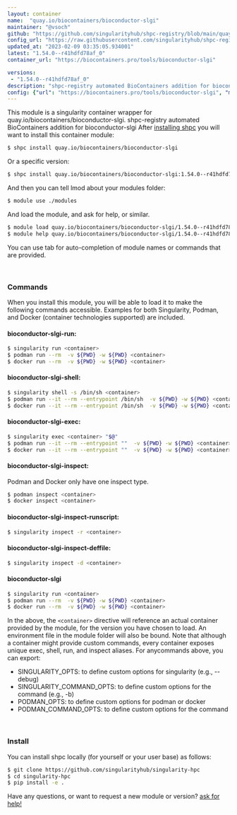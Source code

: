 ```yaml
---
layout: container
name:  "quay.io/biocontainers/bioconductor-slgi"
maintainer: "@vsoch"
github: "https://github.com/singularityhub/shpc-registry/blob/main/quay.io/biocontainers/bioconductor-slgi/container.yaml"
config_url: "https://raw.githubusercontent.com/singularityhub/shpc-registry/main/quay.io/biocontainers/bioconductor-slgi/container.yaml"
updated_at: "2023-02-09 03:35:05.934001"
latest: "1.54.0--r41hdfd78af_0"
container_url: "https://biocontainers.pro/tools/bioconductor-slgi"

versions:
 - "1.54.0--r41hdfd78af_0"
description: "shpc-registry automated BioContainers addition for bioconductor-slgi"
config: {"url": "https://biocontainers.pro/tools/bioconductor-slgi", "maintainer": "@vsoch", "description": "shpc-registry automated BioContainers addition for bioconductor-slgi", "latest": {"1.54.0--r41hdfd78af_0": "sha256:dccae8e1e8476faf8ef52a1b8bcd03390c11f04ccddc2010aea548839ba1a4b0"}, "tags": {"1.54.0--r41hdfd78af_0": "sha256:dccae8e1e8476faf8ef52a1b8bcd03390c11f04ccddc2010aea548839ba1a4b0"}, "docker": "quay.io/biocontainers/bioconductor-slgi"}
---
```


This module is a singularity container wrapper for quay.io/biocontainers/bioconductor-slgi.
shpc-registry automated BioContainers addition for bioconductor-slgi
After [installing shpc](#install) you will want to install this container module:


```bash
$ shpc install quay.io/biocontainers/bioconductor-slgi
```

Or a specific version:

```bash
$ shpc install quay.io/biocontainers/bioconductor-slgi:1.54.0--r41hdfd78af_0
```

And then you can tell lmod about your modules folder:

```bash
$ module use ./modules
```

And load the module, and ask for help, or similar.

```bash
$ module load quay.io/biocontainers/bioconductor-slgi/1.54.0--r41hdfd78af_0
$ module help quay.io/biocontainers/bioconductor-slgi/1.54.0--r41hdfd78af_0
```

You can use tab for auto-completion of module names or commands that are provided.

<br>

### Commands

When you install this module, you will be able to load it to make the following commands accessible.
Examples for both Singularity, Podman, and Docker (container technologies supported) are included.

#### bioconductor-slgi-run:

```bash
$ singularity run <container>
$ podman run --rm  -v ${PWD} -w ${PWD} <container>
$ docker run --rm  -v ${PWD} -w ${PWD} <container>
```

#### bioconductor-slgi-shell:

```bash
$ singularity shell -s /bin/sh <container>
$ podman run --it --rm --entrypoint /bin/sh  -v ${PWD} -w ${PWD} <container>
$ docker run --it --rm --entrypoint /bin/sh  -v ${PWD} -w ${PWD} <container>
```

#### bioconductor-slgi-exec:

```bash
$ singularity exec <container> "$@"
$ podman run --it --rm --entrypoint ""  -v ${PWD} -w ${PWD} <container> "$@"
$ docker run --it --rm --entrypoint ""  -v ${PWD} -w ${PWD} <container> "$@"
```

#### bioconductor-slgi-inspect:

Podman and Docker only have one inspect type.

```bash
$ podman inspect <container>
$ docker inspect <container>
```

#### bioconductor-slgi-inspect-runscript:

```bash
$ singularity inspect -r <container>
```

#### bioconductor-slgi-inspect-deffile:

```bash
$ singularity inspect -d <container>
```



#### bioconductor-slgi

```bash
$ singularity run <container>
$ podman run --rm  -v ${PWD} -w ${PWD} <container>
$ docker run --rm  -v ${PWD} -w ${PWD} <container>
```


In the above, the `<container>` directive will reference an actual container provided
by the module, for the version you have chosen to load. An environment file in the
module folder will also be bound. Note that although a container
might provide custom commands, every container exposes unique exec, shell, run, and
inspect aliases. For anycommands above, you can export:

 - SINGULARITY_OPTS: to define custom options for singularity (e.g., --debug)
 - SINGULARITY_COMMAND_OPTS: to define custom options for the command (e.g., -b)
 - PODMAN_OPTS: to define custom options for podman or docker
 - PODMAN_COMMAND_OPTS: to define custom options for the command

<br>

### Install

You can install shpc locally (for yourself or your user base) as follows:

```bash
$ git clone https://github.com/singularityhub/singularity-hpc
$ cd singularity-hpc
$ pip install -e .
```

Have any questions, or want to request a new module or version? [ask for help!](https://github.com/singularityhub/singularity-hpc/issues)